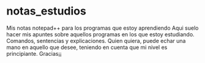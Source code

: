 # notas_estudios
Mis notas  notepad++ para los programas que estoy aprendiendo
Aqui suelo hacer mis apuntes sobre aquellos programas en los que estoy estudiando.
Comandos, sentencias y explicaciones.
Quien quiera, puede echar una mano en aquello que desee, teniendo en cuenta que mi nivel es principiante.
Gracias¡¡
